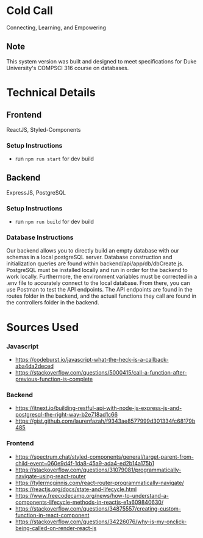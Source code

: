 # Cold Call
Connecting, Learning, and Empowering

## Note
This system version was built and designed to meet specifications for Duke University's COMPSCI 316 course on databases. 

# Technical Details
## Frontend
ReactJS, Styled-Components
### Setup Instructions
- run `npm run start` for dev build

## Backend
ExpressJS, PostgreSQL
### Setup Instructions
- run `npm run build` for dev build
### Database Instructions
Our backend allows you to directly build an empty database with our schemas in a local postgreSQL server. 
Database construction and initialization queries are found within backend/api/app/db/dbCreate.js. 
PostgreSQL must be installed locally and run in order for the backend to work locally. 
Furthermore, the environment variables must be corrected in a .env file to accurately connect to the local database.
From there, you can use Postman to test the API endpoints. 
The API endpoints are found in the routes folder in the backend, and the actuall functions they call are found in the controllers folder in the backend.

# Sources Used
### Javascript
- https://codeburst.io/javascript-what-the-heck-is-a-callback-aba4da2deced
- https://stackoverflow.com/questions/5000415/call-a-function-after-previous-function-is-complete


### Backend
- https://itnext.io/building-restful-api-with-node-js-express-js-and-postgresql-the-right-way-b2e718ad1c66
- https://gist.github.com/laurenfazah/f9343ae8577999d301334fc68179b485

### Frontend
- https://spectrum.chat/styled-components/general/target-parent-from-child-event~060e9d4f-1da8-45a9-ada4-ed2b14a175b1
- https://stackoverflow.com/questions/31079081/programmatically-navigate-using-react-router
- https://tylermcginnis.com/react-router-programmatically-navigate/
- https://reactjs.org/docs/state-and-lifecycle.html
- https://www.freecodecamp.org/news/how-to-understand-a-components-lifecycle-methods-in-reactjs-e1a609840630/
- https://stackoverflow.com/questions/34875557/creating-custom-function-in-react-component
- https://stackoverflow.com/questions/34226076/why-is-my-onclick-being-called-on-render-react-js